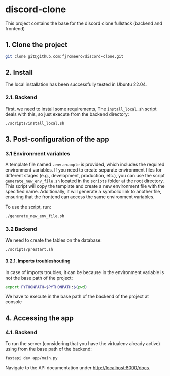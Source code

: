 # discord-clone

This project contains the base for the discord clone fullstack (backend and frontend)

## 1. Clone the project

```bash
git clone git@github.com:fjromeero/discord-clone.git
```

## 2. Install
The local installation has been successfully tested in Ubuntu 22.04.

### 2.1. Backend
First, we need to install some requirements, The `install_local.sh` script deals
with this, so just execute from the backend directory:
```bash
./scripts/install_local.sh
```

## 3. Post-configuration of the app
### 3.1 Environment variables
A template file named `.env.example`  is provided, which includes the required environment variables. If you need to create separate environment files for different stages (e.g., development, production, etc.), you can use the script `generate_new_env_file.sh` located in the `scripts` folder at the root directory. This script will copy the template and create a new environment file with the specified name. Additionally, it will generate a symbolic link to another file, ensuring that the frontend can access the same environment variables.

To use the script, run:

```bash
./generate_new_env_file.sh
```

### 3.2 Backend
We need to create the tables on the database:
```bash
./scripts/prestart.sh
```
#### 3.2.1. Imports troubleshouting
In case of imports troubles, it can be because in the environment variable is not the base path of the project:
```bash
export PYTHONPATH=$PYTHONPATH:$(pwd)
```
We have to execute in the base path of the backend of the project at console

## 4. Accessing the app

### 4.1. Backend
To run the server (considering that you have the virtualenv already active) using from the base path of the backend:
```bash
fastapi dev app/main.py
```
Navigate to the API documentation under [http://localhost:8000/docs](http://localhost:8000/docs).
